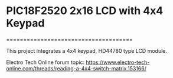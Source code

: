 # PIC18F2520 2x16 LCD with 4x4 Keypad
=====================================

This project integrates a 4x4 keypad, HD44780 type LCD module.

Electro Tech Online forum topic: https://www.electro-tech-online.com/threads/reading-a-4x4-switch-matrix.153166/
